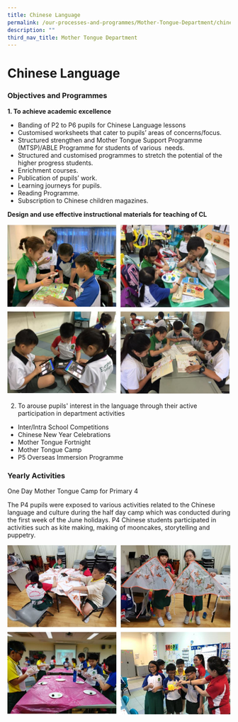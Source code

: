 ```yaml
---
title: Chinese Language
permalink: /our-processes-and-programmes/Mother-Tongue-Department/chinese-language
description: ""
third_nav_title: Mother Tongue Department
---
```

# **Chinese Language**

### Objectives and Programmes

**1\. To achieve academic excellence**

*   Banding of P2 to P6 pupils for Chinese Language lessons
*   Customised worksheets that cater to pupils’ areas of concerns/focus.
*   Structured strengthen and Mother Tongue Support Programme (MTSP)/ABLE Programme for students of various  needs.
*   Structured and customised programmes to stretch the potential of the higher progress students.
*   Enrichment courses.
*   Publication of pupils’ work.
*   Learning journeys for pupils.
*   Reading Programme.
*   Subscription to Chinese children magazines.

**Design and use effective instructional materials for teaching of CL**

![](/images/CL.jpg)

2. To arouse pupils' interest in the language through their active participation in department activities 

* Inter/Intra School Competitions 
* Chinese New Year Celebrations 
* Mother Tongue Fortnight
* Mother Tongue Camp
* P5 Overseas Immersion Programme

### Yearly Activities

One Day Mother Tongue Camp for Primary 4  

The P4 pupils were exposed to various activities related to the Chinese language and culture during the half day camp which was conducted during the first week of the June holidays. P4 Chinese students participated in activities such as kite making, making of mooncakes, storytelling and puppetry.

![](/images/CL1.jpg)